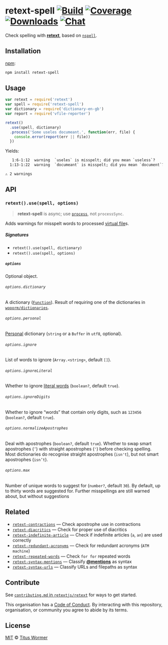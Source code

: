 # retext-spell [![Build][build-badge]][build] [![Coverage][coverage-badge]][coverage] [![Downloads][downloads-badge]][downloads] [![Chat][chat-badge]][chat]

Check spelling with [**retext**][retext], based on [`nspell`][nspell].

## Installation

[npm][]:

```bash
npm install retext-spell
```

## Usage

```js
var retext = require('retext')
var spell = require('retext-spell')
var dictionary = require('dictionary-en-gb')
var report = require('vfile-reporter')

retext()
  .use(spell, dictionary)
  .process('Some useles documeant.', function(err, file) {
    console.error(report(err || file))
  })
```

Yields:

```txt
   1:6-1:12  warning  `useles` is misspelt; did you mean `useless`?      retext-spell  retext-spell
  1:13-1:22  warning  `documeant` is misspelt; did you mean `document`?  retext-spell  retext-spell

⚠ 2 warnings
```

## API

### `retext().use(spell, options)`

> **retext-spell** is async; use [`process`][process], not `processSync`.

Adds warnings for misspelt words to processed [virtual
file][vfile]s.

##### Signatures

*   `retext().use(spell, dictionary)`
*   `retext().use(spell, options)`

##### `options`

Optional object.

###### `options.dictionary`

A dictionary ([`Function`][dictionaries]).  Result of requiring one of the
dictionaries in [`wooorm/dictionaries`][dictionaries].

###### `options.personal`

[Personal][] dictionary (`string` or a `Buffer` in `utf8`, optional).

###### `options.ignore`

List of words to ignore (`Array.<string>`, default `[]`).

###### `options.ignoreLiteral`

Whether to ignore [literal words][literal] (`boolean?`, default `true`).

###### `options.ignoreDigits`

Whether to ignore “words” that contain only digits, such as `123456`
(`boolean?`, default `true`).

###### `options.normalizeApostrophes`

Deal with apostrophes (`boolean?`, default `true`).  Whether to swap smart
apostrophes (`’`) with straight apostrophes (`'`) before checking spelling.
Most dictionaries do recognise straight apostrophes (`isn't`), but not smart
apostrophes (`isn’t`).

###### `options.max`

Number of unique words to suggest for (`number?`, default `30`).  By default,
up to thirty words are suggested for.  Further misspellings are still warned
about, but without suggestions

## Related

*   [`retext-contractions`](https://github.com/retextjs/retext-contractions)
    — Check apostrophe use in contractions
*   [`retext-diacritics`](https://github.com/retextjs/retext-diacritics)
    — Check for proper use of diacritics
*   [`retext-indefinite-article`](https://github.com/retextjs/retext-indefinite-article)
    — Check if indefinite articles (`a`, `an`) are used correctly
*   [`retext-redundant-acronyms`](https://github.com/retextjs/retext-redundant-acronyms)
    — Check for redundant acronyms (`ATM machine`)
*   [`retext-repeated-words`](https://github.com/retextjs/retext-repeated-words)
    — Check `for for` repeated words
*   [`retext-syntax-mentions`](https://github.com/retextjs/retext-syntax-mentions)
    — Classify [**@mentions**](https://github.com/blog/821) as syntax
*   [`retext-syntax-urls`](https://github.com/retextjs/retext-syntax-urls)
    — Classify URLs and filepaths as syntax

## Contribute

See [`contributing.md` in `retextjs/retext`][contributing] for ways to get
started.

This organisation has a [Code of Conduct][coc].  By interacting with this
repository, organisation, or community you agree to abide by its terms.

## License

[MIT][license] © [Titus Wormer][author]

<!-- Definitions -->

[build-badge]: https://img.shields.io/travis/retextjs/retext-spell.svg

[build]: https://travis-ci.org/retextjs/retext-spell

[coverage-badge]: https://img.shields.io/codecov/c/github/retextjs/retext-spell.svg

[coverage]: https://codecov.io/github/retextjs/retext-spell

[downloads-badge]: https://img.shields.io/npm/dm/retext-spell.svg

[downloads]: https://www.npmjs.com/package/retext-spell

[chat-badge]: https://img.shields.io/badge/join%20the%20community-on%20spectrum-7b16ff.svg

[chat]: https://spectrum.chat/unified/retext

[npm]: https://docs.npmjs.com/cli/install

[license]: license

[author]: https://wooorm.com

[retext]: https://github.com/retextjs/retext

[process]: https://github.com/unifiedjs/unified#processorprocessfilevalue-done

[vfile]: https://github.com/vfile/vfile

[dictionaries]: https://github.com/wooorm/dictionaries

[nspell]: https://github.com/wooorm/nspell

[literal]: https://github.com/syntax-tree/nlcst-is-literal#isliteralparent-index

[personal]: https://github.com/wooorm/nspell#personal-dictionary-documents

[contributing]: https://github.com/retextjs/retext/blob/master/contributing.md

[coc]: https://github.com/retextjs/retext/blob/master/code-of-conduct.md
